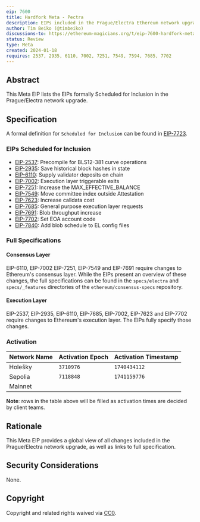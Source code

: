 ```yaml
---
eip: 7600
title: Hardfork Meta - Pectra
description: EIPs included in the Prague/Electra Ethereum network upgrade.
author: Tim Beiko (@timbeiko)
discussions-to: https://ethereum-magicians.org/t/eip-7600-hardfork-meta-prague-electra/18205
status: Review
type: Meta
created: 2024-01-18
requires: 2537, 2935, 6110, 7002, 7251, 7549, 7594, 7685, 7702
---
```


## Abstract

This Meta EIP lists the EIPs formally Scheduled for Inclusion in the Prague/Electra network upgrade.

## Specification

A formal definition for `Scheduled for Inclusion` can be found in [EIP-7723](./eip-7723.md).

### EIPs Scheduled for Inclusion  

* [EIP-2537](./eip-2537.md): Precompile for BLS12-381 curve operations
* [EIP-2935](./eip-2935.md): Save historical block hashes in state
* [EIP-6110](./eip-6110.md): Supply validator deposits on chain
* [EIP-7002](./eip-7002.md): Execution layer triggerable exits
* [EIP-7251](./eip-7251.md): Increase the MAX_EFFECTIVE_BALANCE  
* [EIP-7549](./eip-7549.md): Move committee index outside Attestation
* [EIP-7623](./eip-7623.md): Increase calldata cost
* [EIP-7685](./eip-7685.md): General purpose execution layer requests 
* [EIP-7691](./eip-7691.md): Blob throughput increase
* [EIP-7702](./eip-7702.md): Set EOA account code
* [EIP-7840](./eip-7840.md): Add blob schedule to EL config files

### Full Specifications 

#### Consensus Layer

EIP-6110, EIP-7002 EIP-7251, EIP-7549 and EIP-7691 require changes to Ethereum's consensus layer. While the EIPs present an overview of these changes, the full specifications can be found in the `specs/electra` and `specs/_features` directories of the `ethereum/consensus-specs` repository.

#### Execution Layer

EIP-2537, EIP-2935, EIP-6110, EIP-7685, EIP-7002, EIP-7623 and EIP-7702 require changes to Ethereum's execution layer. The EIPs fully specify those changes.

### Activation 

| Network Name     | Activation Epoch | Activation Timestamp |
|------------------|------------------|----------------------|
| Holešky          |   `3710976`      |     `1740434112`     |
| Sepolia          |   `7118848`      |     `1741159776`     |
| Mainnet          |                  |                      |

**Note**: rows in the table above will be filled as activation times are decided by client teams. 

## Rationale

This Meta EIP provides a global view of all changes included in the Prague/Electra network upgrade, as well as links to full specification. 

## Security Considerations

None.

## Copyright

Copyright and related rights waived via [CC0](../LICENSE.md).
